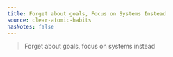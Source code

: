 ```yaml
---
title: Forget about goals, Focus on Systems Instead
source: clear-atomic-habits
hasNotes: false
---
```


> Forget about goals, focus on systems instead
